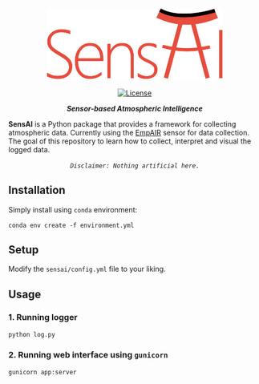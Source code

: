 <div align="center">

<h1>
    <img width="350" align="center" src="assets/sensai-logo.svg">
</h1>

[![License](https://img.shields.io/badge/license-MIT-blue?style=flat-square&labelColor=000000)](#license)

***Sensor-based Atmospheric Intelligence***

</div>


**SensAI** is a Python package that provides a framework for collecting atmospheric data. Currently using the [EmpAIR](https://www.empa.ch/web/s405/empair) sensor for data collection. The goal of this repository to learn how to collect, interpret and visual the logged data. 

<div align="center">

*`Disclaimer: Nothing artificial here.`*

</div>

## Installation

Simply install using `conda` environment:

    conda env create -f environment.yml

## Setup

Modify the `sensai/config.yml` file to your liking.

## Usage

### 1. Running logger

    python log.py

### 2. Running web interface using `gunicorn`
    
    gunicorn app:server
